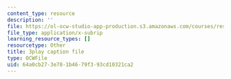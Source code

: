 ```yaml
---
content_type: resource
description: ''
file: https://ol-ocw-studio-app-production.s3.amazonaws.com/courses/res-18-006-calculus-revisited-single-variable-calculus-fall-2010/64a0cb273e781b4679f393cd10321ca2_w_JWcGLiifU.srt
file_type: application/x-subrip
learning_resource_types: []
resourcetype: Other
title: 3play caption file
type: OCWFile
uid: 64a0cb27-3e78-1b46-79f3-93cd10321ca2
---
```

